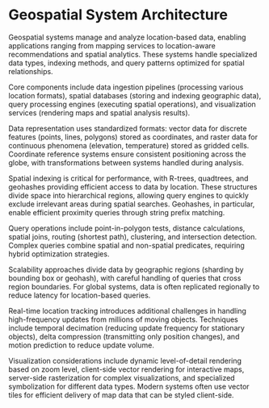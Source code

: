 # Geospatial System Architecture

Geospatial systems manage and analyze location-based data, enabling applications ranging from mapping services to location-aware recommendations and spatial analytics. These systems handle specialized data types, indexing methods, and query patterns optimized for spatial relationships.

Core components include data ingestion pipelines (processing various location formats), spatial databases (storing and indexing geographic data), query processing engines (executing spatial operations), and visualization services (rendering maps and spatial analysis results).

Data representation uses standardized formats: vector data for discrete features (points, lines, polygons) stored as coordinates, and raster data for continuous phenomena (elevation, temperature) stored as gridded cells. Coordinate reference systems ensure consistent positioning across the globe, with transformations between systems handled during analysis.

Spatial indexing is critical for performance, with R-trees, quadtrees, and geohashes providing efficient access to data by location. These structures divide space into hierarchical regions, allowing query engines to quickly exclude irrelevant areas during spatial searches. Geohashes, in particular, enable efficient proximity queries through string prefix matching.

Query operations include point-in-polygon tests, distance calculations, spatial joins, routing (shortest path), clustering, and intersection detection. Complex queries combine spatial and non-spatial predicates, requiring hybrid optimization strategies.

Scalability approaches divide data by geographic regions (sharding by bounding box or geohash), with careful handling of queries that cross region boundaries. For global systems, data is often replicated regionally to reduce latency for location-based queries.

Real-time location tracking introduces additional challenges in handling high-frequency updates from millions of moving objects. Techniques include temporal decimation (reducing update frequency for stationary objects), delta compression (transmitting only position changes), and motion prediction to reduce update volume.

Visualization considerations include dynamic level-of-detail rendering based on zoom level, client-side vector rendering for interactive maps, server-side rasterization for complex visualizations, and specialized symbolization for different data types. Modern systems often use vector tiles for efficient delivery of map data that can be styled client-side.